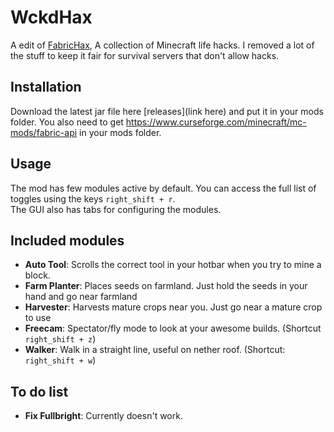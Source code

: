 
# WckdHax
A edit of [FabricHax](https://github.com/pranavgade20/FabricHax), A collection of Minecraft life hacks. 
I removed a lot of the stuff to keep it fair for survival servers that don't allow hacks.

## Installation
Download the latest jar file here [releases](link here) and put it in your mods folder.
You also need to get https://www.curseforge.com/minecraft/mc-mods/fabric-api in your mods folder.

## Usage
The mod has few modules active by default. You can access the full list of toggles using the keys `right_shift + r`.  
The GUI also has tabs for configuring the modules.

## Included modules
* **Auto Tool**: Scrolls the correct tool in your hotbar when you try to mine a block.
* **Farm Planter**: Places seeds on farmland. Just hold the seeds in your hand and go near farmland
* **Harvester**: Harvests mature crops near you. Just go near a mature crop to use
* **Freecam**: Spectator/fly mode to look at your awesome builds. (Shortcut `right_shift + z`)
* **Walker**: Walk in a straight line, useful on nether roof. (Shortcut: `right_shift + w`)

## To do list
* **Fix Fullbright**: Currently doesn't work.
